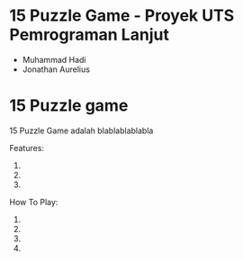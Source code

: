 # 15 Puzzle Game - Proyek UTS Pemrograman Lanjut 

- Muhammad Hadi
- Jonathan Aurelius

# 15 Puzzle game

15 Puzzle Game adalah blablablablabla

Features:

1.
2.
3.

How To Play:

1. 
2.
3.
4.
